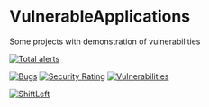 # VulnerableApplications
Some projects with demonstration of vulnerabilities

[![Total alerts](https://img.shields.io/lgtm/alerts/g/programmersommer/VulnerableApplications.svg?logo=lgtm&logoWidth=18)](https://lgtm.com/projects/g/programmersommer/VulnerableApplications/alerts/)

[![Bugs](https://sonarcloud.io/api/project_badges/measure?project=programmersommer_VulnerableApplications&metric=bugs)](https://sonarcloud.io/dashboard?id=programmersommer_VulnerableApplications) [![Security Rating](https://sonarcloud.io/api/project_badges/measure?project=programmersommer_VulnerableApplications&metric=security_rating)](https://sonarcloud.io/dashboard?id=programmersommer_VulnerableApplications) [![Vulnerabilities](https://sonarcloud.io/api/project_badges/measure?project=programmersommer_VulnerableApplications&metric=vulnerabilities)](https://sonarcloud.io/dashboard?id=programmersommer_VulnerableApplications)

[![ShiftLeft](https://github.com/programmersommer/VulnerableApplications/actions/workflows/main.yml/badge.svg)](https://github.com/programmersommer/VulnerableApplications/actions/workflows/main.yml)
